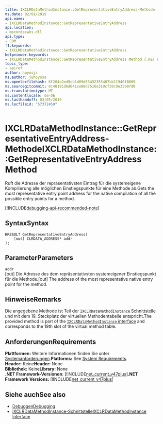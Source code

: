 ```yaml
---
title: IXCLRDataMethodInstance::GetRepresentativeEntryAddress-Methode
ms.date: 02/01/2019
api.name:
- IXCLRDataMethodInstance::GetRepresentativeEntryAddress
api.location:
- mscordacwks.dll
api.type:
- COM
f1.keywords:
- IXCLRDataMethodInstance::GetRepresentativeEntryAddress
helpviewer.keywords:
- IXCLRDataMethodInstance::GetRepresentativeEntryAddress Method [.NET Framework debugging]
topic_type:
- apiref
author: hoyosjs
ms.author: juhoyosa
ms.openlocfilehash: 6f204e2ed9cb1409d53432355467bb11946f8809
ms.sourcegitcommit: 0c48191d6d641ce88d7510e319cf38c0e35697d0
ms.translationtype: MT
ms.contentlocale: de-DE
ms.lasthandoff: 03/05/2019
ms.locfileid: "57372450"
---
```

# <a name="ixclrdatamethodinstancegetrepresentativeentryaddress-method"></a><span data-ttu-id="cf36b-102">IXCLRDataMethodInstance::GetRepresentativeEntryAddress-Methode</span><span class="sxs-lookup"><span data-stu-id="cf36b-102">IXCLRDataMethodInstance::GetRepresentativeEntryAddress Method</span></span>

<span data-ttu-id="cf36b-103">Ruft die Adresse der repräsentativsten Eintrag für die systemeigene Kompilierung alle möglichen Einstiegspunkte für eine Methode ab.</span><span class="sxs-lookup"><span data-stu-id="cf36b-103">Gets the most representative entry point address for the native compilation of all the possible entry points for a method.</span></span>

[!INCLUDE[debugging-api-recommended-note](../../../../includes/debugging-api-recommended-note.md)]

## <a name="syntax"></a><span data-ttu-id="cf36b-104">Syntax</span><span class="sxs-lookup"><span data-stu-id="cf36b-104">Syntax</span></span>

```
HRESULT GetRepresentativeEntryAddress(
    [out] CLRDATA_ADDRESS* addr
);
```

## <a name="parameters"></a><span data-ttu-id="cf36b-105">Parameter</span><span class="sxs-lookup"><span data-stu-id="cf36b-105">Parameters</span></span>

`addr`\
<span data-ttu-id="cf36b-106">[out] Die Adresse des dem repräsentativsten systemeigener Einstiegspunkt für die Methode.</span><span class="sxs-lookup"><span data-stu-id="cf36b-106">[out] The address of the most representative native entry point for the method.</span></span>

## <a name="remarks"></a><span data-ttu-id="cf36b-107">Hinweise</span><span class="sxs-lookup"><span data-stu-id="cf36b-107">Remarks</span></span>

<span data-ttu-id="cf36b-108">Die angegebene Methode ist Teil der [ `IXCLRDataMethodInstance` Schnittstelle](ixclrdatamethodinstance-interface.md) und mit dem 19. Steckplatz der virtuellen Methodentabelle entspricht.</span><span class="sxs-lookup"><span data-stu-id="cf36b-108">The provided method is part of the [`IXCLRDataMethodInstance` interface](ixclrdatamethodinstance-interface.md) and corresponds to the 19th slot of the virtual method table.</span></span>

## <a name="requirements"></a><span data-ttu-id="cf36b-109">Anforderungen</span><span class="sxs-lookup"><span data-stu-id="cf36b-109">Requirements</span></span>

<span data-ttu-id="cf36b-110">**Plattformen:** Weitere Informationen finden Sie unter [Systemanforderungen](../../../../docs/framework/get-started/system-requirements.md).</span><span class="sxs-lookup"><span data-stu-id="cf36b-110">**Platforms:** See [System Requirements](../../../../docs/framework/get-started/system-requirements.md).</span></span>  
<span data-ttu-id="cf36b-111">**Header:** Keine</span><span class="sxs-lookup"><span data-stu-id="cf36b-111">**Header:** None</span></span>  
<span data-ttu-id="cf36b-112">**Bibliothek:** Keine</span><span class="sxs-lookup"><span data-stu-id="cf36b-112">**Library:** None</span></span>  
<span data-ttu-id="cf36b-113">**.NET Framework-Versionen:** [!INCLUDE[net_current_v47plus](../../../../includes/net-current-v47plus.md)]</span><span class="sxs-lookup"><span data-stu-id="cf36b-113">**.NET Framework Versions:** [!INCLUDE[net_current_v47plus](../../../../includes/net-current-v47plus.md)]</span></span>  

## <a name="see-also"></a><span data-ttu-id="cf36b-114">Siehe auch</span><span class="sxs-lookup"><span data-stu-id="cf36b-114">See also</span></span>

- [<span data-ttu-id="cf36b-115">Debuggen</span><span class="sxs-lookup"><span data-stu-id="cf36b-115">Debugging</span></span>](index.md)
- [<span data-ttu-id="cf36b-116">IXCLRDataMethodInstance-Schnittstelle</span><span class="sxs-lookup"><span data-stu-id="cf36b-116">IXCLRDataMethodInstance Interface</span></span>](ixclrdatamethodinstance-interface.md)

